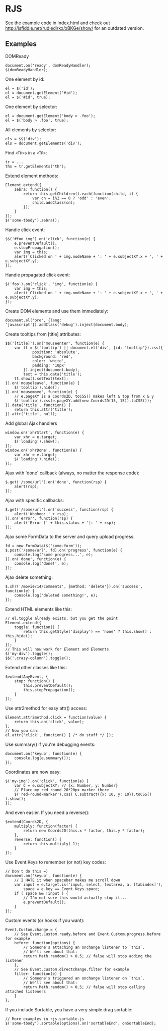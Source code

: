 
RJS
====

See the example code in index.html and check out
http://jsfiddle.net/rudiedirkx/xBKGe/show/ for an outdated
version.

Examples
----

DOMReady

	document.on('ready', domReadyHandler);
	$(domReadyHandler);

One element by id:

    el = $('id');
	el = document.getElement('#id');
	el = $('#id', true);

One element by selector:

	el = document.getElement('body > .foo');
	el = $('body > .foo', true);

All elements by selector:

	els = $$('div');
	els = document.getElements('div');

Find `<TH>`s in a `<TR>`:

	tr = ...
	ths = tr.getElements('th');

Extend element methods:

	Element.extend({
		zebra: function() {
			return this.getChildren().each(function(child, i) {
				var cn = i%2 == 0 ? 'odd' : 'even';
				child.addClass(cn);
			});
		}
	});
	$('some-tbody').zebra();

Handle click event:

	$$('#foo img').on('click', function(e) {
		e.preventDefault();
		e.stopPropagation();
		var img = this;
		alert('Clicked on ' + img.nodeName + ': ' + e.subjectXY.x + ', ' + e.subjectXY.y);
	});

Handle propagated click event:

	$('foo').on('click', 'img', function(e) {
		var img = this;
		alert('Clicked on ' + img.nodeName + ': ' + e.subjectXY.x + ', ' + e.subjectXY.y);
	});

Create DOM elements and use them immediately:

	document.el('pre', {lang: 'javascript'}).addClass('debug').inject(document.body);

Create tooltips from [title] attributes:

	$$('[title]').on('mouseenter', function(e) {
		var tt = $('tooltip') || document.el('div', {id: 'tooltip'}).css({
				position: 'absolute',
				background: 'red',
				color: 'white',
				padding: '10px'
			}).inject(document.body),
			text = this.data('title');
		tt.show().setText(text);
	}).on('mouseleave', function(e) {
		$('tooltip').hide();
	}).on('mousemove', function(e) {
		// e.pageXY is a Coords2D, toCSS() makes left & top from x & y
		$('tooltip').css(e.pageXY.add(new Coords2D(15, 15)).toCSS());
	}).data('title', function() {
		return this.attr('title');
	}).attr('title', null);

Add global Ajax handlers

	window.on('xhrStart', function(e) {
		var xhr = e.target;
		$('loading').show();
	});
	window.on('xhrDone', function(e) {
		var xhr = e.target;
		$('loading').hide();
	});

Ajax with 'done' callback (always, no matter the response code):

	$.get('/some/url').on('done', function(rsp) {
		alert(rsp);
	});

Ajax with specific callbacks:

	$.get('/some/url').on('success', function(rsp) {
		alert('Woohoo: ' + rsp);
	}).on('error', function(rsp) {
		alert('Error [' + this.status + ']: ' + rsp);
	});

Ajax some FormData to the server and query upload progress:

	fd = new FormData($('some-form'));
	$.post('/some/url', fd).on('progress', function(e) {
		console.log('some progress...', e);
	}).on('done', function(e) {
		console.log('done!', e);
	});

Ajax delete something:

	$.xhr('/movie/14/comments', {method: 'delete'}).on('success', function(e) {
		console.log('deleted something!', e);
	});

Extend HTML elements like this:

	// el.toggle already exists, but you get the point
	Element.extend({
		toggle: function() {
			return this.getStyle('display') == 'none' ? this.show() : this.hide();
		}
	});
	// This will now work for Element and Elements
	$('my-div').toggle();
	$$('.crazy-column').toggle();

Extend other classes like this:

	$extend(AnyEvent, {
		stop: function() {
			this.preventDefault();
			this.stopPropagation();
		}
	});

Use attr2method for easy attr() access:

	Element.attr2method.click = function(value) {
		return this.on('click', value);
	};
	// Now you can:
	el.attr('click', function() { /* do stuff */ });

Use summary() if you're debugging events:

	document.on('keyup', function(e) {
		console.log(e.summary());
	});

Coordinates are now easy:

	$('my-img').on('click', function(e) {
		var C = e.subjectXY; // {x: Number, y: Number}
		// Place my red round 20*20px marker there
		$('red-round-marker').css( C.subtract({x: 10, y: 10}).toCSS() ).show();
	});

And even easier. If you need a reverse():

	$extend(Coords2D, {
		multiply: function(factor) {
			return new Coords2D(this.x * factor, this.y * factor);
		},
		reverse: function() {
			return this.multiply(-1);
		}
	});

Use Event.Keys to remember (or not) key codes:

	// Don't do this =)
	document.on('keyup', function(e) {
		// I HATE it when spacebar makes me scroll down
		var input = e.target.is('input, select, textarea, a, [tabindex]'),
			space = e.key == Event.Keys.space;
		if ( space && !input ) {
			// I'm not sure this would actually stop it...
			e.preventDefault();
		}
	});

Custom events (or hooks if you want):

	Event.Custom.change = {
		// See Event.Custom.ready.before and Event.Custom.progress.before for example
		before: function(options) {
			// Someone's attaching an onchange listener to `this`.
			// We'll see about that:
			return Math.random() > 0.5; // false will stop adding the listener
		},
		// See Event.Custom.directchange.filter for example
		filter: function(e) {
			// Someone's triggered an onchange listener on `this`.
			// We'll see about that:
			return Math.random() > 0.5; // false will stop calling attached listeners
		}
	};

If you include Sortable, you have a very simple drag sortable:

	// More examples in rjs.sortable.js
	$('some-tbody').sortable(options).on('sortableEnd', onSortableEnd);
